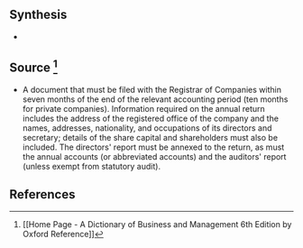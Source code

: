 ## Synthesis
- 
## Source [^1]
- A document that must be filed with the Registrar of Companies within seven months of the end of the relevant accounting period (ten months for private companies). Information required on the annual return includes the address of the registered office of the company and the names, addresses, nationality, and occupations of its directors and secretary; details of the share capital and shareholders must also be included. The directors' report must be annexed to the return, as must the annual accounts (or abbreviated accounts) and the auditors' report (unless exempt from statutory audit).
## References

[^1]: [[Home Page - A Dictionary of Business and Management 6th Edition by Oxford Reference]]